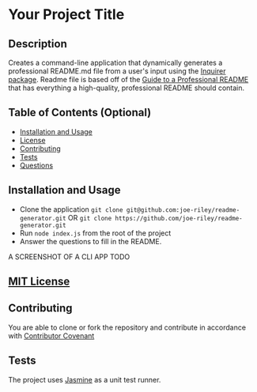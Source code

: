 # Your Project Title

## Description 
Creates a command-line application that dynamically generates a professional README.md file from a user's input using the [Inquirer package](https://www.npmjs.com/package/inquirer). Readme file is based off of the [Guide to a Professional README](https://github.com/coding-boot-camp/potential-enigma/blob/master/readme-guide.md) that has everything a high-quality, professional README should contain.

## Table of Contents (Optional)
* [Installation and Usage](#installation_and_usage)
* [License](#license)
* [Contributing](#contributing)
* [Tests](#tests)
* [Questions](#questions)


## Installation and Usage
* Clone the application `git clone git@github.com:joe-riley/readme-generator.git` OR `git clone https://github.com/joe-riley/readme-generator.git`
* Run `node index.js` from the root of the project 
* Answer the questions to fill in the README.

A SCREENSHOT OF A CLI APP TODO


## [MIT License](./LICENSE)


## Contributing
You are able to clone or fork the repository and contribute in accordance with [Contributor Covenant](code_of_conduct.md)


## Tests
The project uses [Jasmine](https://www.npmjs.com/package/jasmine) as a unit test runner.